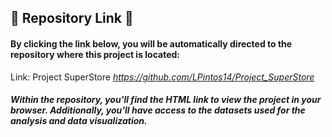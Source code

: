 🔗 Repository Link 🔗
-----------------
#### By clicking the link below, you will be automatically directed to the repository where this project is located:

Link: Project SuperStore *https://github.com/LPintos14/Project_SuperStore*

##### *Within the repository, you'll find the HTML link to view the project in your browser. Additionally, you'll have access to the datasets used for the analysis and data visualization.*

